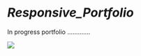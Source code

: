 # _Responsive_Portfolio_
In progress portfolio .............

<img src="https://login.connect.realtor/7a8cbb7079d70bd64c469435a71b4db9.gif">



